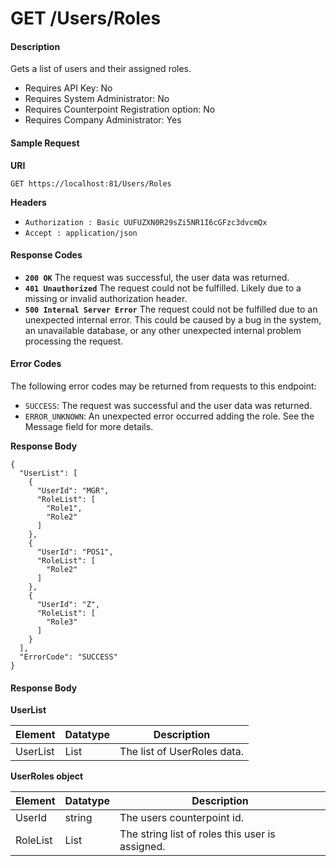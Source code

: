 # GET /Users/Roles

#### Description
Gets a list of users and their assigned roles.

- Requires API Key: No
- Requires System Administrator: No
- Requires Counterpoint Registration option: No
- Requires Company Administrator: Yes

#### Sample Request

**URI**

`GET https://localhost:81/Users/Roles`

**Headers**
- `Authorization : Basic UUFUZXN0R29sZi5NR1I6cGFzc3dvcmQx`
- `Accept : application/json`

#### Response Codes
- **<code>200 OK</code>** The request was successful, the user data was returned.
- **<code>401 Unauthorized</code>** The request could not be fulfilled. Likely due to a missing or invalid authorization header.
- **<code>500 Internal Server Error</code>** The request could not be fulfilled due to an unexpected internal error. This could be caused by a bug in the system, an unavailable database, or any other unexpected internal problem processing the request.
 
#### Error Codes
The following error codes may be returned from requests to this endpoint:
- `SUCCESS`: The request was successful and the user data was returned.
- `ERROR_UNKNOWN`: An unexpected error occurred adding the role. See the Message field for more details.

**Response Body**
```
{
  "UserList": [
    {
      "UserId": "MGR",
      "RoleList": [
        "Role1",
        "Role2"
      ]
    },
    {
      "UserId": "POS1",
      "RoleList": [
        "Role2"
      ]
    },
    {
      "UserId": "Z",
      "RoleList": [
        "Role3"
      ]
    }
  ],
  "ErrorCode": "SUCCESS"
}
```

#### Response Body

**UserList**

Element | Datatype | Description
------- | -------- | -----------
UserList | List | The list of UserRoles data.

**UserRoles object**

Element | Datatype | Description
------- | -------- | -----------
UserId | string | The users counterpoint id.
RoleList | List | The string list of roles this user is assigned.

